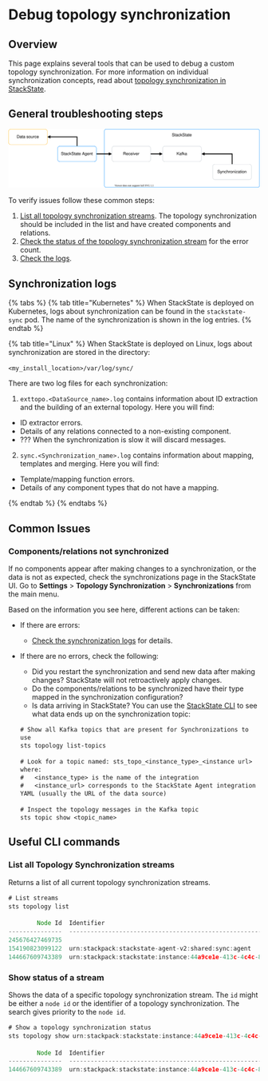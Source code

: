 # Debug topology synchronization

## Overview

This page explains several tools that can be used to debug a custom topology synchronization. For more information on individual synchronization concepts, read about [topology synchronization in StackState](topology_synchronization.md).

## General troubleshooting steps

![Topology synchronization with StackState Agent](/.gitbook/assets/debug_topo_sync.svg)



To verify issues follow these common steps:

1. [List all topology synchronization streams](debugging_topology_synchronization.md#list-all-topology-synchronization-streams). The topology synchronization should be included in the list and have created components and relations.
2. [Check the status of the topology synchronization stream](debugging_topology_synchronization.md#show-status-of-a-stream) for the error count. 
3. [Check the logs](#synchronization-logs).

## Synchronization logs

{% tabs %}
{% tab title="Kubernetes" %}
When StackState is deployed on Kubernetes, logs about synchronization can be found in the `stackstate-sync` pod. The name of the synchronization is shown in the log entries.
{% endtab %}

{% tab title="Linux" %}
When StackState is deployed on Linux, logs about synchronization are stored in the directory:

`<my_install_location>/var/log/sync/`

There are two log files for each synchronization:

1. `exttopo.<DataSource_name>.log` contains information about ID extraction and the building of an external topology. Here you will find:
  * ID extractor errors.
  * Details of any relations connected to a non-existing component.
  * ??? When the synchronization is slow it will discard messages.

2. `sync.<Synchronization_name>.log` contains information about mapping, templates and merging. Here you will find:
  * Template/mapping function errors.
  * Details of any component types that do not have a mapping.

{% endtab %}
{% endtabs %}

## Common Issues

### Components/relations not synchronized

If no components appear after making changes to a synchronization, or the data is not as expected, check the synchronizations page in the StackState UI. Go to **Settings** > **Topology Synchronization** > **Synchronizations** from the main menu.

Based on the information you see here, different actions can be taken:

* If there are errors:
  * [Check the synchronization logs](#synchronization-logs) for details.
* If there are no errors, check the following:
  * Did you restart the synchronization and send new data after making changes? StackState will not retroactively apply changes.
  * Do the components/relations to be synchronized have their type mapped in the synchronization configuration?
  * Is data arriving in StackState? You can use the [StackState CLI](/setup/installation/cli-install.md) to see what data ends up on the synchronization topic:

  ```
  # Show all Kafka topics that are present for Synchronizations to use
  sts topology list-topics
  
  # Look for a topic named: sts_topo_<instance_type>_<instance url> where:
  #   <instance_type> is the name of the integration 
  #   <instance_url> corresponds to the StackState Agent integration YAML (usually the URL of the data source)

  # Inspect the topology messages in the Kafka topic
  sts topic show <topic_name>
  ```
  

## Useful CLI commands

### List all Topology Synchronization streams

Returns a list of all current topology synchronization streams.

```javascript
# List streams
sts topology list

        Node Id  Identifier                                                                               Status      Created Components    Deleted Components    Created Relations    Deleted Relations    Errors
---------------  ---------------------------------------------------------------------------------------  --------  --------------------  --------------------  -------------------  -------------------  --------
245676427469735                                                                                           Running                      0                     0                    0                    0         0
154190823099122  urn:stackpack:stackstate-agent-v2:shared:sync:agent                                      Running                 761818                763870              1517959              1519490         0
144667609743389  urn:stackpack:stackstate:instance:44a9ce1e-413c-4c4c-819d-2095c1229dda:sync:stackstate   Running                  13599                  5496                    0                    0       329
```

### Show status of a stream 

Shows the data of a specific topology synchronization stream. The `id` might be either a `node id` or the identifier of a topology synchronization. The search gives priority to the `node id`.

```javascript
# Show a topology synchronization status
sts topology show urn:stackpack:stackstate:instance:44a9ce1e-413c-4c4c-819d-2095c1229dda:sync:stackstate

        Node Id  Identifier                                                                               Status      Created Components    Deleted Components    Created Relations    Deleted Relations    Errors
---------------  ---------------------------------------------------------------------------------------  --------  --------------------  --------------------  -------------------  -------------------  --------
144667609743389  urn:stackpack:stackstate:instance:44a9ce1e-413c-4c4c-819d-2095c1229dda:sync:stackstate   Running                  13599                  5496                    0                    0       329
```
